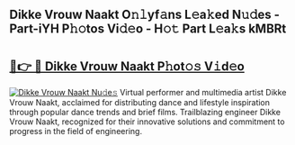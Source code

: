 ## Dikke Vrouw Naakt O𝚗𝚕yf𝚊ns L𝚎a𝚔ed N𝚞𝚍es - Part-iYH P𝚑𝚘tos Vi𝚍𝚎o - H𝚘𝚝 Part L𝚎a𝚔s kMBRt

# <h2><a href="http://kfc0nl.oniu.top/?m=Dikke+Vrouw+Naakt">🔗👉 🔴 Dikke Vrouw Naakt P𝚑ot𝚘𝚜 V𝚒d𝚎o</a></h2>

[![Dikke Vrouw Naakt Nu𝚍e𝚜](https://i.imgur.com/0qMVB7G.gif)](http://kfc0nl.oniu.top/?m=Dikke+Vrouw+Naakt)
Virtual performer and multimedia artist Dikke Vrouw Naakt, acclaimed for distributing dance and lifestyle inspiration through popular dance trends and brief films. Trailblazing engineer Dikke Vrouw Naakt, recognized for their innovative solutions and commitment to progress in the field of engineering.  
